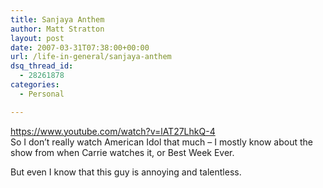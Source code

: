 ```yaml
---
title: Sanjaya Anthem
author: Matt Stratton
layout: post
date: 2007-03-31T07:38:00+00:00
url: /life-in-general/sanjaya-anthem
dsq_thread_id:
  - 28261878
categories:
  - Personal

---
```

https://www.youtube.com/watch?v=lAT27LhkQ-4  
So I don&#8217;t really watch American Idol that much &#8211; I mostly know about the show from when Carrie watches it, or Best Week Ever.

But even I know that this guy is annoying and talentless.